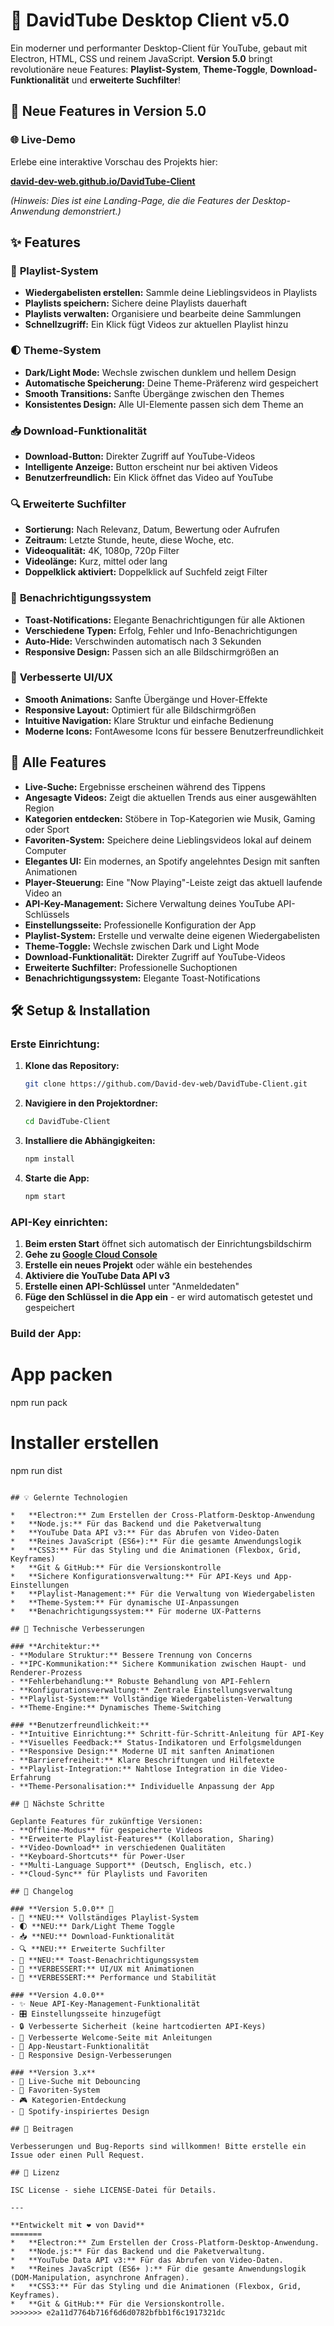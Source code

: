 # 🚀 DavidTube Desktop Client v5.0

Ein moderner und performanter Desktop-Client für YouTube, gebaut mit Electron, HTML, CSS und reinem JavaScript. **Version 5.0** bringt revolutionäre neue Features: **Playlist-System**, **Theme-Toggle**, **Download-Funktionalität** und **erweiterte Suchfilter**!

## 🌟 Neue Features in Version 5.0

### 🌐 Live-Demo

Erlebe eine interaktive Vorschau des Projekts hier:

**[david-dev-web.github.io/DavidTube-Client](https://david-dev-web.github.io/DavidTube-Client/)**

*(Hinweis: Dies ist eine Landing-Page, die die Features der Desktop-Anwendung demonstriert.)*


## ✨ Features

### 🎵 **Playlist-System**
- **Wiedergabelisten erstellen:** Sammle deine Lieblingsvideos in Playlists
- **Playlists speichern:** Sichere deine Playlists dauerhaft
- **Playlists verwalten:** Organisiere und bearbeite deine Sammlungen
- **Schnellzugriff:** Ein Klick fügt Videos zur aktuellen Playlist hinzu

### 🌓 **Theme-System**
- **Dark/Light Mode:** Wechsle zwischen dunklem und hellem Design
- **Automatische Speicherung:** Deine Theme-Präferenz wird gespeichert
- **Smooth Transitions:** Sanfte Übergänge zwischen den Themes
- **Konsistentes Design:** Alle UI-Elemente passen sich dem Theme an

### 📥 **Download-Funktionalität**
- **Download-Button:** Direkter Zugriff auf YouTube-Videos
- **Intelligente Anzeige:** Button erscheint nur bei aktiven Videos
- **Benutzerfreundlich:** Ein Klick öffnet das Video auf YouTube

### 🔍 **Erweiterte Suchfilter**
- **Sortierung:** Nach Relevanz, Datum, Bewertung oder Aufrufen
- **Zeitraum:** Letzte Stunde, heute, diese Woche, etc.
- **Videoqualität:** 4K, 1080p, 720p Filter
- **Videolänge:** Kurz, mittel oder lang
- **Doppelklick aktiviert:** Doppelklick auf Suchfeld zeigt Filter

### 🔔 **Benachrichtigungssystem**
- **Toast-Notifications:** Elegante Benachrichtigungen für alle Aktionen
- **Verschiedene Typen:** Erfolg, Fehler und Info-Benachrichtigungen
- **Auto-Hide:** Verschwinden automatisch nach 3 Sekunden
- **Responsive Design:** Passen sich an alle Bildschirmgrößen an

### 🎨 **Verbesserte UI/UX**
- **Smooth Animations:** Sanfte Übergänge und Hover-Effekte
- **Responsive Layout:** Optimiert für alle Bildschirmgrößen
- **Intuitive Navigation:** Klare Struktur und einfache Bedienung
- **Moderne Icons:** FontAwesome Icons für bessere Benutzerfreundlichkeit

## 🌟 Alle Features

*   **Live-Suche:** Ergebnisse erscheinen während des Tippens
*   **Angesagte Videos:** Zeigt die aktuellen Trends aus einer ausgewählten Region
*   **Kategorien entdecken:** Stöbere in Top-Kategorien wie Musik, Gaming oder Sport
*   **Favoriten-System:** Speichere deine Lieblingsvideos lokal auf deinem Computer
*   **Elegantes UI:** Ein modernes, an Spotify angelehntes Design mit sanften Animationen
*   **Player-Steuerung:** Eine "Now Playing"-Leiste zeigt das aktuell laufende Video an
*   **API-Key-Management:** Sichere Verwaltung deines YouTube API-Schlüssels
*   **Einstellungsseite:** Professionelle Konfiguration der App
*   **Playlist-System:** Erstelle und verwalte deine eigenen Wiedergabelisten
*   **Theme-Toggle:** Wechsle zwischen Dark und Light Mode
*   **Download-Funktionalität:** Direkter Zugriff auf YouTube-Videos
*   **Erweiterte Suchfilter:** Professionelle Suchoptionen
*   **Benachrichtigungssystem:** Elegante Toast-Notifications

## 🛠️ Setup & Installation

### **Erste Einrichtung:**

1.  **Klone das Repository:**
    ```bash
    git clone https://github.com/David-dev-web/DavidTube-Client.git
    ```
2.  **Navigiere in den Projektordner:**
    ```bash
    cd DavidTube-Client
    ```
3.  **Installiere die Abhängigkeiten:**
    ```bash
    npm install
    ```
4.  **Starte die App:**
    ```bash
    npm start
    ```

### **API-Key einrichten:**

1. **Beim ersten Start** öffnet sich automatisch der Einrichtungsbildschirm
2. **Gehe zu [Google Cloud Console](https://console.developers.google.com/)**
3. **Erstelle ein neues Projekt** oder wähle ein bestehendes
4. **Aktiviere die YouTube Data API v3**
5. **Erstelle einen API-Schlüssel** unter "Anmeldedaten"
6. **Füge den Schlüssel in die App ein** - er wird automatisch getestet und gespeichert

### **Build der App:**

# App packen
npm run pack

# Installer erstellen
npm run dist
```

## 💡 Gelernte Technologien

*   **Electron:** Zum Erstellen der Cross-Platform-Desktop-Anwendung
*   **Node.js:** Für das Backend und die Paketverwaltung
*   **YouTube Data API v3:** Für das Abrufen von Video-Daten
*   **Reines JavaScript (ES6+):** Für die gesamte Anwendungslogik
*   **CSS3:** Für das Styling und die Animationen (Flexbox, Grid, Keyframes)
*   **Git & GitHub:** Für die Versionskontrolle
*   **Sichere Konfigurationsverwaltung:** Für API-Keys und App-Einstellungen
*   **Playlist-Management:** Für die Verwaltung von Wiedergabelisten
*   **Theme-System:** Für dynamische UI-Anpassungen
*   **Benachrichtigungssystem:** Für moderne UX-Patterns

## 🔧 Technische Verbesserungen

### **Architektur:**
- **Modulare Struktur:** Bessere Trennung von Concerns
- **IPC-Kommunikation:** Sichere Kommunikation zwischen Haupt- und Renderer-Prozess
- **Fehlerbehandlung:** Robuste Behandlung von API-Fehlern
- **Konfigurationsverwaltung:** Zentrale Einstellungsverwaltung
- **Playlist-System:** Vollständige Wiedergabelisten-Verwaltung
- **Theme-Engine:** Dynamisches Theme-Switching

### **Benutzerfreundlichkeit:**
- **Intuitive Einrichtung:** Schritt-für-Schritt-Anleitung für API-Key
- **Visuelles Feedback:** Status-Indikatoren und Erfolgsmeldungen
- **Responsive Design:** Moderne UI mit sanften Animationen
- **Barrierefreiheit:** Klare Beschriftungen und Hilfetexte
- **Playlist-Integration:** Nahtlose Integration in die Video-Erfahrung
- **Theme-Personalisation:** Individuelle Anpassung der App

## 🚀 Nächste Schritte

Geplante Features für zukünftige Versionen:
- **Offline-Modus** für gespeicherte Videos
- **Erweiterte Playlist-Features** (Kollaboration, Sharing)
- **Video-Download** in verschiedenen Qualitäten
- **Keyboard-Shortcuts** für Power-User
- **Multi-Language Support** (Deutsch, Englisch, etc.)
- **Cloud-Sync** für Playlists und Favoriten

## 📝 Changelog

### **Version 5.0.0** 🎉
- 🎵 **NEU:** Vollständiges Playlist-System
- 🌓 **NEU:** Dark/Light Theme Toggle
- 📥 **NEU:** Download-Funktionalität
- 🔍 **NEU:** Erweiterte Suchfilter
- 🔔 **NEU:** Toast-Benachrichtigungssystem
- 🎨 **VERBESSERT:** UI/UX mit Animationen
- 🚀 **VERBESSERT:** Performance und Stabilität

### **Version 4.0.0**
- ✨ Neue API-Key-Management-Funktionalität
- 🎛️ Einstellungsseite hinzugefügt
- 🔒 Verbesserte Sicherheit (keine hartcodierten API-Keys)
- 🎨 Verbesserte Welcome-Seite mit Anleitungen
- 🚀 App-Neustart-Funktionalität
- 📱 Responsive Design-Verbesserungen

### **Version 3.x**
- 🎯 Live-Suche mit Debouncing
- 💖 Favoriten-System
- 🎮 Kategorien-Entdeckung
- 🎨 Spotify-inspiriertes Design

## 🤝 Beitragen

Verbesserungen und Bug-Reports sind willkommen! Bitte erstelle ein Issue oder einen Pull Request.

## 📄 Lizenz

ISC License - siehe LICENSE-Datei für Details.

---

**Entwickelt mit ❤️ von David**
=======
*   **Electron:** Zum Erstellen der Cross-Platform-Desktop-Anwendung.
*   **Node.js:** Für das Backend und die Paketverwaltung.
*   **YouTube Data API v3:** Für das Abrufen von Video-Daten.
*   **Reines JavaScript (ES6+ ):** Für die gesamte Anwendungslogik (DOM-Manipulation, asynchrone Anfragen).
*   **CSS3:** Für das Styling und die Animationen (Flexbox, Grid, Keyframes).
*   **Git & GitHub:** Für die Versionskontrolle.
>>>>>>> e2a11d7764b716f6d6d0782bfbb1f6c1917321dc

